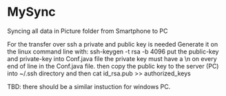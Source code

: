# MySync
Syncing all data in Picture folder from Smartphone to PC


  For the transfer over ssh a private and public key is needed
  Generate it on the linux command line with:
  ssh-keygen -t rsa -b 4096
  put the public-key and private-key into Conf.java file
  the private key must have a \n on every end of line in
  the Conf.java file.
  then copy the public key to the server (PC) into
  ~/.ssh directory and then
  cat id_rsa.pub >> authorized_keys
  
  TBD:
  there should be a similar instuction for windows PC.
  
 

